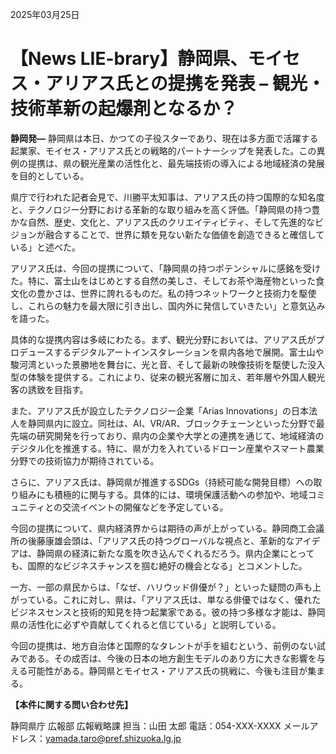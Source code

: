 2025年03月25日

# 【News LIE-brary】静岡県、モイセス・アリアス氏との提携を発表 – 観光・技術革新の起爆剤となるか？

**静岡発—** 静岡県は本日、かつての子役スターであり、現在は多方面で活躍する起業家、モイセス・アリアス氏との戦略的パートナーシップを発表した。この異例の提携は、県の観光産業の活性化と、最先端技術の導入による地域経済の発展を目的としている。

県庁で行われた記者会見で、川勝平太知事は、アリアス氏の持つ国際的な知名度と、テクノロジー分野における革新的な取り組みを高く評価。「静岡県の持つ豊かな自然、歴史、文化と、アリアス氏のクリエイティビティ、そして先進的なビジョンが融合することで、世界に類を見ない新たな価値を創造できると確信している」と述べた。

アリアス氏は、今回の提携について、「静岡県の持つポテンシャルに感銘を受けた。特に、富士山をはじめとする自然の美しさ、そしてお茶や海産物といった食文化の豊かさは、世界に誇れるものだ。私の持つネットワークと技術力を駆使し、これらの魅力を最大限に引き出し、国内外に発信していきたい」と意気込みを語った。

具体的な提携内容は多岐にわたる。まず、観光分野においては、アリアス氏がプロデュースするデジタルアートインスタレーションを県内各地で展開。富士山や駿河湾といった景勝地を舞台に、光と音、そして最新の映像技術を駆使した没入型の体験を提供する。これにより、従来の観光客層に加え、若年層や外国人観光客の誘致を目指す。

また、アリアス氏が設立したテクノロジー企業「Arias Innovations」の日本法人を静岡県内に設立。同社は、AI、VR/AR、ブロックチェーンといった分野で最先端の研究開発を行っており、県内の企業や大学との連携を通じて、地域経済のデジタル化を推進する。特に、県が力を入れているドローン産業やスマート農業分野での技術協力が期待されている。

さらに、アリアス氏は、静岡県が推進するSDGs（持続可能な開発目標）への取り組みにも積極的に関与する。具体的には、環境保護活動への参加や、地域コミュニティとの交流イベントの開催などを予定している。

今回の提携について、県内経済界からは期待の声が上がっている。静岡商工会議所の後藤康雄会頭は、「アリアス氏の持つグローバルな視点と、革新的なアイデアは、静岡県の経済に新たな風を吹き込んでくれるだろう。県内企業にとっても、国際的なビジネスチャンスを掴む絶好の機会となる」とコメントした。

一方、一部の県民からは、「なぜ、ハリウッド俳優が？」といった疑問の声も上がっている。これに対し、県は、「アリアス氏は、単なる俳優ではなく、優れたビジネスセンスと技術的知見を持つ起業家である。彼の持つ多様な才能は、静岡県の活性化に必ずや貢献してくれると信じている」と説明している。

今回の提携は、地方自治体と国際的なタレントが手を組むという、前例のない試みである。その成否は、今後の日本の地方創生モデルのあり方に大きな影響を与える可能性がある。静岡県とモイセス・アリアス氏の挑戦に、今後も注目が集まる。

**【本件に関する問い合わせ先】**

静岡県庁 広報部 広報戦略課
担当：山田 太郎
電話：054-XXX-XXXX
メールアドレス：yamada.taro@pref.shizuoka.lg.jp
